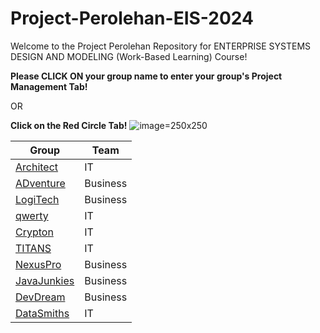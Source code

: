 # Project-Perolehan-EIS-2024
Welcome to the Project Perolehan Repository for ENTERPRISE SYSTEMS DESIGN AND MODELING (Work-Based Learning) Course!

**Please CLICK ON your group name to enter your group's Project Management Tab!**

OR

**Click on the Red Circle Tab!**
![image](https://github.com/lzy0007/Project-Perolehan-EIS-2024/assets/95710157/cca7f6d1-924a-4ea6-aeb2-5f9b86d059f6)=250x250



|Group                          |Team|
|-------------------------------|-|
|<a href="" >Architect</a>|IT|
|<a href="" >ADventure</a>|Business|
|<a href="" >LogiTech</a>|Business|
|<a href="" >qwerty</a>|IT|
|<a href="https://github.com/users/lzy0007/projects/7" >Crypton</a>|IT|
|<a href="" >TITANS</a>|IT|
|<a href="" >NexusPro</a>|Business|
|<a href="" >JavaJunkies</a>|Business|
|<a href="" >DevDream</a>|Business|
|<a href="" >DataSmiths</a>|IT|
